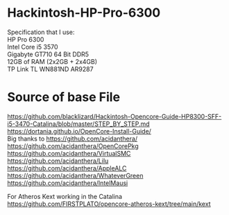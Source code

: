 # Hackintosh-HP-Pro-6300  

Specification that I use:  
HP Pro 6300  
Intel Core i5 3570  
Gigabyte GT710 64 Bit DDR5  
12GB of RAM  (2x2GB + 2x4GB)  
TP Link TL WN881ND AR9287

# Source of base File  
https://github.com/blacklizard/Hackintosh-Opencore-Guide-HP8300-SFF-i5-3470-Catalina/blob/master/STEP_BY_STEP.md  
https://dortania.github.io/OpenCore-Install-Guide/  
Big thanks to https://github.com/acidanthera/  
https://github.com/acidanthera/OpenCorePkg  
https://github.com/acidanthera/VirtualSMC  
https://github.com/acidanthera/Lilu  
https://github.com/acidanthera/AppleALC  
https://github.com/acidanthera/WhateverGreen  
https://github.com/acidanthera/IntelMausi  

For Atheros Kext working in the Catalina
https://github.com/FIRSTPLATO/opencore-atheros-kext/tree/main/kext
